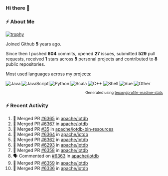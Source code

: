 ### Hi there 👋

### :zap: About Me

[![trophy](https://github-profile-trophy.vercel.app/?username=HTHou&theme=onedark)](https://github.com/ryo-ma/github-profile-trophy)
   
Joined Github **5** years ago.

Since then I pushed **604** commits, opened **27** issues, submitted **529** pull requests, received **1** stars across **5** personal projects and contributed to **8** public repositories.

Most used languages across my projects:

![Java](https://img.shields.io/static/v1?style=flat-square&label=%E2%A0%80&color=555&labelColor=%23b07219&message=Java%EF%B8%B194.4%25)
![JavaScript](https://img.shields.io/static/v1?style=flat-square&label=%E2%A0%80&color=555&labelColor=%23f1e05a&message=JavaScript%EF%B8%B11.4%25)
![Python](https://img.shields.io/static/v1?style=flat-square&label=%E2%A0%80&color=555&labelColor=%233572A5&message=Python%EF%B8%B10.7%25)
![Scala](https://img.shields.io/static/v1?style=flat-square&label=%E2%A0%80&color=555&labelColor=%23c22d40&message=Scala%EF%B8%B10.6%25)
![C++](https://img.shields.io/static/v1?style=flat-square&label=%E2%A0%80&color=555&labelColor=%23f34b7d&message=C%2B%2B%EF%B8%B10.6%25)
![Shell](https://img.shields.io/static/v1?style=flat-square&label=%E2%A0%80&color=555&labelColor=%2389e051&message=Shell%EF%B8%B10.4%25)
![Vue](https://img.shields.io/static/v1?style=flat-square&label=%E2%A0%80&color=555&labelColor=%2341b883&message=Vue%EF%B8%B10.3%25)
![Other](https://img.shields.io/static/v1?style=flat-square&label=%E2%A0%80&color=555&labelColor=%23ededed&message=Other%EF%B8%B11.2%25)

<p align="right"><sub>Generated using <a href="https://github.com/marketplace/actions/profile-readme-stats">teoxoy/profile-readme-stats</a></sub></p>


<!--![](https://github.com/HTHou/HTHou/blob/output/github-contribution-grid-snake.svg)-->

<!--![Haonan Hou's github stats](https://github-readme-stats.vercel.app/api?username=HTHou&count_private=true&show_icons=true&theme=onedark)-->

<!--![Haonan Hou's wakatime stats](https://github-readme-stats.vercel.app/api/wakatime?username=HTHou&layout=compact&theme=onedark)-->

<!--![Top Langs](https://github-readme-stats.vercel.app/api/top-langs/?username=HTHou&theme=onedark&layout=compact)-->

### :zap: Recent Activity
<!--START_SECTION:activity-->
1. 🎉 Merged PR [#6365](https://github.com/apache/iotdb/pull/6365) in [apache/iotdb](https://github.com/apache/iotdb)
2. 🎉 Merged PR [#6367](https://github.com/apache/iotdb/pull/6367) in [apache/iotdb](https://github.com/apache/iotdb)
3. 🎉 Merged PR [#35](https://github.com/apache/iotdb-bin-resources/pull/35) in [apache/iotdb-bin-resources](https://github.com/apache/iotdb-bin-resources)
4. 🎉 Merged PR [#6364](https://github.com/apache/iotdb/pull/6364) in [apache/iotdb](https://github.com/apache/iotdb)
5. 🎉 Merged PR [#6362](https://github.com/apache/iotdb/pull/6362) in [apache/iotdb](https://github.com/apache/iotdb)
6. 🎉 Merged PR [#6293](https://github.com/apache/iotdb/pull/6293) in [apache/iotdb](https://github.com/apache/iotdb)
7. 🎉 Merged PR [#6358](https://github.com/apache/iotdb/pull/6358) in [apache/iotdb](https://github.com/apache/iotdb)
8. 🗣 Commented on [#6363](https://github.com/apache/iotdb/issues/6363) in [apache/iotdb](https://github.com/apache/iotdb)
9. 🎉 Merged PR [#6359](https://github.com/apache/iotdb/pull/6359) in [apache/iotdb](https://github.com/apache/iotdb)
10. 🎉 Merged PR [#6336](https://github.com/apache/iotdb/pull/6336) in [apache/iotdb](https://github.com/apache/iotdb)
<!--END_SECTION:activity-->

<!--
**HTHou/HTHou** is a ✨ _special_ ✨ repository because its `README.md` (this file) appears on your GitHub profile.

Here are some ideas to get you started:

- 🔭 I’m currently working on ...
- 🌱 I’m currently learning ...
- 👯 I’m looking to collaborate on ...
- 🤔 I’m looking for help with ...
- 💬 Ask me about ...
- 📫 How to reach me: ...
- 😄 Pronouns: ...
- ⚡ Fun fact: ...
-->
